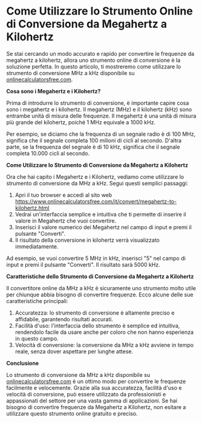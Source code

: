 Come Utilizzare lo Strumento Online di Conversione da Megahertz a Kilohertz
===========================================================================

Se stai cercando un modo accurato e rapido per convertire le frequenze da megahertz a kilohertz, allora uno strumento online di conversione è la soluzione perfetta. In questo articolo, ti mostreremo come utilizzare lo strumento di conversione MHz a kHz disponibile su [onlinecalculatorsfree.com](http://onlinecalculatorsfree.com).

**Cosa sono i Megahertz e i Kilohertz?**

Prima di introdurre lo strumento di conversione, è importante capire cosa sono i megahertz e i kilohertz. Il megahertz (MHz) e il kilohertz (kHz) sono entrambe unità di misura delle frequenze. Il megahertz è una unità di misura più grande del kilohertz, poiché 1 MHz equivale a 1000 kHz.

Per esempio, se diciamo che la frequenza di un segnale radio è di 100 MHz, significa che il segnale completa 100 milioni di cicli al secondo. D'altra parte, se la frequenza del segnale è di 10 kHz, significa che il segnale completa 10.000 cicli al secondo.

**Come Utilizzare lo Strumento di Conversione da Megahertz a Kilohertz**

Ora che hai capito i Megahertz e i Kilohertz, vediamo come utilizzare lo strumento di conversione da MHz a kHz. Segui questi semplici passaggi:

1. Apri il tuo browser e accedi al sito web <https://www.onlinecalculatorsfree.com/it/convert/megahertz-to-kilohertz.html>
2. Vedrai un'interfaccia semplice e intuitiva che ti permette di inserire il valore in Megahertz che vuoi convertire.
3. Inserisci il valore numerico dei Megahertz nel campo di input e premi il pulsante "Converti".
4. Il risultato della conversione in kilohertz verrà visualizzato immediatamente.

Ad esempio, se vuoi convertire 5 MHz in kHz, inserisci "5" nel campo di input e premi il pulsante "Converti". Il risultato sarà 5000 kHz.

**Caratteristiche dello Strumento di Conversione da Megahertz a Kilohertz**

Il convertitore online da MHz a kHz è sicuramente uno strumento molto utile per chiunque abbia bisogno di convertire frequenze. Ecco alcune delle sue caratteristiche principali:

1. Accuratezza: lo strumento di conversione è altamente preciso e affidabile, garantendo risultati accurati.
2. Facilità d'uso: l'interfaccia dello strumento è semplice ed intuitiva, rendendolo facile da usare anche per coloro che non hanno esperienza in questo campo.
3. Velocità di conversione: la conversione da MHz a kHz avviene in tempo reale, senza dover aspettare per lunghe attese.

**Conclusione**

Lo strumento di conversione da MHz a kHz disponibile su [onlinecalculatorsfree.com](http://onlinecalculatorsfree.com) è un ottimo modo per convertire le frequenze facilmente e velocemente. Grazie alla sua accuratezza, facilità d'uso e velocità di conversione, può essere utilizzato da professionisti e appassionati del settore per una vasta gamma di applicazioni. Se hai bisogno di convertire frequenze da Megahertz a Kilohertz, non esitare a utilizzare questo strumento online gratuito e preciso.